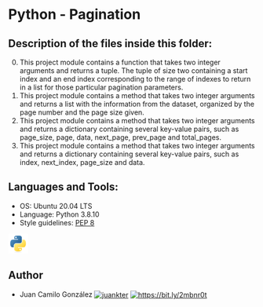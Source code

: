 # Python - Pagination

## Description of the files inside this folder:


0. This project module contains a function that takes two integer arguments and returns a tuple. The tuple of size two containing a start index and an end index corresponding to the range of indexes to return in a list for those particular pagination parameters.
1. This project module contains a method that takes two integer arguments and returns a list
with the information from the dataset, organized by the page number and the page size given.
2. This project module contains a method that takes two integer arguments and returns a
dictionary containing several key-value pairs, such as page_size, page, data, next_page, prev_page and total_pages.
3. This project module contains a method that takes two integer arguments and returns a dictionary containing several key-value pairs, such as index, next_index, page_size and data.


## Languages and Tools:

- OS: Ubuntu 20.04 LTS
- Language: Python 3.8.10
- Style guidelines: [PEP 8](https://www.python.org/dev/peps/pep-0008/)

<p align="left"> <a href="https://www.python.org" target="_blank" rel="noreferrer"> <img src="https://raw.githubusercontent.com/devicons/devicon/master/icons/python/python-original.svg" alt="python" width="40" height="40"/> </a> </p>


## Author

- Juan Camilo González <a href="https://twitter.com/juankter" target="blank"><img align="center" src="https://raw.githubusercontent.com/rahuldkjain/github-profile-readme-generator/master/src/images/icons/Social/twitter.svg" alt="juankter" height="30" width="40" /></a>
<a href="https://bit.ly/2MBNR0t" target="blank"><img align="center" src="https://raw.githubusercontent.com/rahuldkjain/github-profile-readme-generator/master/src/images/icons/Social/linked-in-alt.svg" alt="https://bit.ly/2mbnr0t" height="30" width="40" /></a>